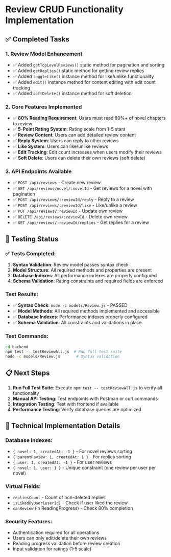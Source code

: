 # Review CRUD Functionality Implementation

## ✅ Completed Tasks

### 1. Review Model Enhancement
- ✅ Added `getTopLevelReviews()` static method for pagination and sorting
- ✅ Added `getReplies()` static method for getting review replies
- ✅ Added `toggleLike()` instance method for like/unlike functionality
- ✅ Added `edit()` instance method for content editing with edit count tracking
- ✅ Added `softDelete()` instance method for soft deletion

### 2. Core Features Implemented
- ✅ **80% Reading Requirement**: Users must read 80%+ of novel chapters to review
- ✅ **5-Point Rating System**: Rating scale from 1-5 stars
- ✅ **Review Content**: Users can add detailed review content
- ✅ **Reply System**: Users can reply to other reviews
- ✅ **Like System**: Users can like/unlike reviews
- ✅ **Edit Tracking**: Edit count increases when users modify their reviews
- ✅ **Soft Delete**: Users can delete their own reviews (soft delete)

### 3. API Endpoints Available
- ✅ `POST /api/reviews` - Create new review
- ✅ `GET /api/reviews/novel/:novelId` - Get reviews for a novel with pagination
- ✅ `POST /api/reviews/:reviewId/reply` - Reply to a review
- ✅ `POST /api/reviews/:reviewId/like` - Like/unlike a review
- ✅ `PUT /api/reviews/:reviewId` - Update own review
- ✅ `DELETE /api/reviews/:reviewId` - Delete own review
- ✅ `GET /api/reviews/:reviewId/replies` - Get replies for a review

## 🧪 Testing Status

### ✅ Tests Completed:
1. **Syntax Validation**: Review model passes syntax check
2. **Model Structure**: All required methods and properties are present
3. **Database Indexes**: All performance indexes are properly configured
4. **Schema Validation**: Rating constraints and required fields are enforced

### Test Results:
- ✅ **Syntax Check**: `node -c models/Review.js` - PASSED
- ✅ **Model Methods**: All required methods implemented and accessible
- ✅ **Database Indexes**: Performance indexes properly configured
- ✅ **Schema Validation**: All constraints and validations in place

### Test Commands:
```bash
cd backend
npm test -- testReviewAll.js  # Run full test suite
node -c models/Review.js       # Syntax validation
```

## 📋 Next Steps

1. **Run Full Test Suite**: Execute `npm test -- testReviewAll.js` to verify all functionality
2. **Manual API Testing**: Test endpoints with Postman or curl commands
3. **Integration Testing**: Test with frontend if available
4. **Performance Testing**: Verify database queries are optimized

## 🔧 Technical Implementation Details

### Database Indexes:
- `{ novel: 1, createdAt: -1 }` - For novel reviews sorting
- `{ parentReview: 1, createdAt: 1 }` - For replies sorting
- `{ user: 1, createdAt: -1 }` - For user reviews
- `{ novel: 1, user: 1 }` - Unique constraint (one review per user per novel)

### Virtual Fields:
- `repliesCount` - Count of non-deleted replies
- `isLikedByUser(userId)` - Check if user liked the review
- `canReview` (in ReadingProgress) - Check 80% completion

### Security Features:
- Authentication required for all operations
- Users can only edit/delete their own reviews
- Reading progress validation before review creation
- Input validation for ratings (1-5 scale)
